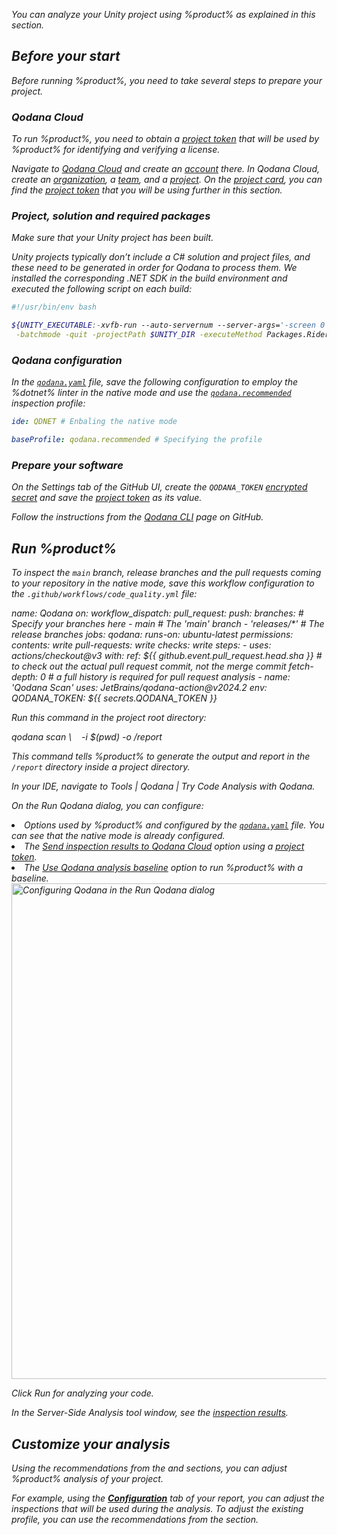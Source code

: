 [//]: # (title: Unity)

<var name="qp-linter" value="jetbrains/qodana-dotnet:2024.2"/>


You can analyze your Unity project using %product% as explained in this section. 

## Before your start

Before running %product%, you need to take several steps to prepare your project.

### Qodana Cloud

To run %product%, you need to obtain a [project token](project-token.md) that  will be used by %product% for identifying and verifying a license.

<procedure>
    <step>
        Navigate to <a href="https://qodana.cloud">Qodana Cloud</a> and create an <a href="cloud-quickstart.md">account</a> there.
    </step>
    <step>
        In Qodana Cloud, create an <a href="cloud-organizations.topic">organization</a>, a <a href="cloud-teams.topic">team</a>, 
        and a <a href="cloud-projects.topic">project</a>.
    </step>
    <step>
        On the <a href="cloud-projects.topic" anchor="cloud-manage-projects">project card</a>, you can find the <a href="project-token.md">project token</a> 
        that you will be using further in this section.
    </step>
</procedure>

### Project, solution and required packages

Make sure that your Unity project has been built.

Unity projects typically don’t include a C# solution and project files, and these need to be generated in order for 
Qodana to process them. We installed the corresponding .NET SDK in the build environment and executed the following 
script on each build:

```Bash
#!/usr/bin/env bash

${UNITY_EXECUTABLE:-xvfb-run --auto-servernum --server-args='-screen 0 640x480x24' unity-editor} \
 -batchmode -quit -projectPath $UNITY_DIR -executeMethod Packages.Rider.Editor.RiderScriptEditor.SyncSolution
```

### Qodana configuration

In the [`qodana.yaml`](qodana-yaml.md) file, save the following configuration to employ the %dotnet% linter in the 
native mode and use the [`qodana.recommended`](inspection-profiles.md) inspection profile:

```yaml
ide: QDNET # Enbaling the native mode

baseProfile: qodana.recommended # Specifying the profile
```

### Prepare your software

<tabs group="software">
    <tab title="GitHub Actions" group-key="github">
        <p>On the <ui-path>Settings</ui-path> tab of the GitHub UI, create the <code>QODANA_TOKEN</code>
            <a href="https://docs.github.com/en/actions/security-guides/encrypted-secrets#creating-encrypted-secrets-for-a-repository">encrypted secret</a>
            and save the <a href="project-token.md">project token</a> as its value.
        </p>
    </tab>
    <tab title="Command line" group-key="command-line">
        <p>Follow the instructions from the <a href="https://github.com/JetBrains/qodana-cli">Qodana CLI</a> page on GitHub.</p>
    </tab>
</tabs>

## Run %product% 

<tabs group="software">
    <tab title="GitHub Actions" group-key="github">
            <p>To inspect the <code>main</code> branch, release branches and the pull requests coming
            to your repository in the native mode, save this workflow configuration to the <code>.github/workflows/code_quality.yml</code> file:</p>
                <code-block lang="yaml">
                    name: Qodana
                    on:
                      workflow_dispatch:
                      pull_request:
                      push:
                        branches: # Specify your branches here
                          - main # The 'main' branch
                          - 'releases/*' # The release branches
                    jobs:
                      qodana:
                        runs-on: ubuntu-latest
                        permissions:
                          contents: write
                          pull-requests: write
                          checks: write
                        steps:
                          - uses: actions/checkout@v3
                            with:
                              ref: ${{ github.event.pull_request.head.sha }}  # to check out the actual pull request commit, not the merge commit
                              fetch-depth: 0  # a full history is required for pull request analysis
                          - name: 'Qodana Scan'
                            uses: JetBrains/qodana-action@v2024.2
                            env:
                              QODANA_TOKEN: ${{ secrets.QODANA_TOKEN }}
                </code-block>
    </tab>
    <tab title="Command line" group-key="command-line">
        <p>Run this command in the project root directory:</p>
        <code-block lang="shell" prompt="$">
            qodana scan \
            &nbsp;&nbsp;&nbsp;-i $(pwd) -o /report
        </code-block>
        <p>This command tells %product% to generate the output and report in the <code>/report</code> directory inside
a project directory.</p>
    </tab>
    <tab title="JetBrains IDEs" group-key="ides">
        <procedure>
            <step>
               <p>In your IDE, navigate to <ui-path>Tools | Qodana | Try Code Analysis with Qodana</ui-path>.</p> 
            </step>
            <step>
               <p>On the <ui-path>Run Qodana</ui-path> dialog, you can configure:</p>
                  <list>
                    <li>Options used by %product% and configured by the <a href="qodana-yaml.md"><code>qodana.yaml</code></a> file. 
                      You can see that the native mode is already configured.</li>
                     <li>The <a href="cloud-forward-reports.topic"><ui-path>Send inspection results to Qodana Cloud</ui-path></a> option 
                      using a <a href="cloud-projects.topic" anchor="cloud-manage-projects">project token</a>.</li>
                     <li>The <a href="baseline.topic"><ui-path>Use Qodana analysis baseline</ui-path></a> option to run %product% with a baseline.</li>
                  </list>
               <img src="ide-plugin-dotnet-run-qodana.png" width="793" alt="Configuring Qodana in the Run Qodana dialog" border-effect="line"/>
                <p>Click <ui-path>Run</ui-path> for analyzing your code.</p>
            </step>
            <step>
               <p>In the <ui-path>Server-Side Analysis</ui-path> tool window, see the <a href="qodana-ide-plugin.md" anchor="ide-plugin-study-reports">inspection results</a>.</p>
            </step>
        </procedure>
    </tab>
</tabs>


## Customize your analysis

Using the recommendations from the [](ui-overview.md) and [](inspection-profiles.md) sections, you can adjust 
%product% analysis of your project.

For example, using the [**Configuration**](ui-overview.md#ui-overview-configuration) tab of your report, you can adjust 
the inspections that will be used during the analysis. To adjust the existing profile, you can use the recommendations 
from the [](custom-profiles.md) section.
